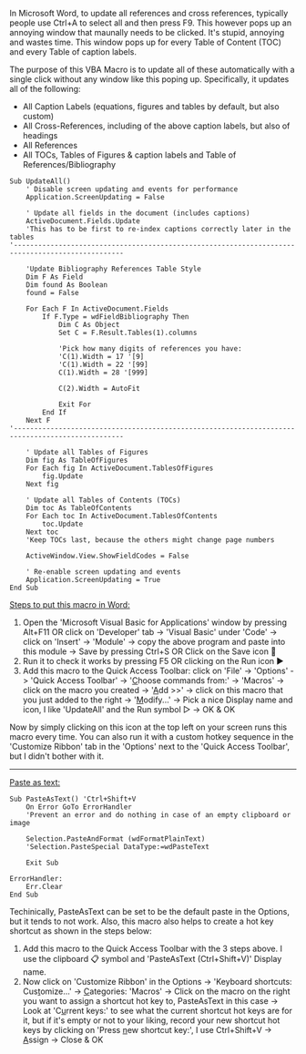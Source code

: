 In Microsoft Word, to update all references and cross references, typically people use Ctrl+A to select all and then press F9. This however pops up an annoying window that maunally needs to be clicked. It's stupid, annoying and wastes time. This window pops up for every Table of Content (TOC) and every Table of caption labels.
<!-- To Do: Add 2 screenshots here: TOC & Table of Figures -->
The purpose of this VBA Macro is to update all of these automatically with a single click without any window like this poping up. Specifically, it updates all of the following:

- All Caption Labels (equations, figures and tables by default, but also custom)
- All Cross-References, including of the above caption labels, but also of headings
- All References
- All TOCs, Tables of Figures & caption labels and Table of References/Bibliography
```VBA
Sub UpdateAll()
    ' Disable screen updating and events for performance
    Application.ScreenUpdating = False
    
    ' Update all fields in the document (includes captions)
    ActiveDocument.Fields.Update
    'This has to be first to re-index captions correctly later in the tables
'-------------------------------------------------------------------------------------------------

    'Update Bibliography References Table Style
    Dim F As Field
    Dim found As Boolean
    found = False

    For Each F In ActiveDocument.Fields
        If F.Type = wdFieldBibliography Then
            Dim C As Object
            Set C = F.Result.Tables(1).columns

            'Pick how many digits of references you have:
            'C(1).Width = 17 '[9]
            'C(1).Width = 22 '[99]
            C(1).Width = 28 '[999]

            C(2).Width = AutoFit

            Exit For
        End If
    Next F
'-------------------------------------------------------------------------------------------------

    ' Update all Tables of Figures
    Dim fig As TableOfFigures
    For Each fig In ActiveDocument.TablesOfFigures
        fig.Update
    Next fig
    
    ' Update all Tables of Contents (TOCs)
    Dim toc As TableOfContents
    For Each toc In ActiveDocument.TablesOfContents
        toc.Update
    Next toc
    'Keep TOCs last, because the others might change page numbers

    ActiveWindow.View.ShowFieldCodes = False

    ' Re-enable screen updating and events
    Application.ScreenUpdating = True
End Sub
```
<ins>Steps to put this macro in Word:</ins>
1) Open the 'Microsoft Visual Basic for Applications' window by pressing Alt+F11 OR click on 'Developer' tab -> 'Visual Basic' under 'Code' -> click on 'Insert' -> 'Module' -> copy the above program and paste into this module -> Save by pressing Ctrl+S OR Click on the Save icon 💾
2) Run it to check it works by pressing F5 OR clicking on the Run icon ►
3) Add this macro to the Quick Access Toolbar: click on 'File' -> 'Options' -> 'Quick Access Toolbar' -> '<ins>C</ins>hoose commands from:' -> 'Macros' -> click on the macro you created -> '<ins>A</ins>dd >>' -> click on this macro that you just added to the right -> '<ins>M</ins>odify...' -> Pick a nice Display name and icon, I like 'UpdateAll' and the Run symbol ▷ -> OK & OK
<!-- To Do: Add screenshots here -->
Now by simply clicking on this icon at the top left on your screen runs this macro every time. You can also run it with a custom hotkey sequence in the 'Customize Ribbon' tab in the 'Options' next to the 'Quick Access Toolbar', but I didn't bother with it.

---
<ins>Paste as text:</ins>
```VBA
Sub PasteAsText() 'Ctrl+Shift+V
    On Error GoTo ErrorHandler
    'Prevent an error and do nothing in case of an empty clipboard or image
    
    Selection.PasteAndFormat (wdFormatPlainText)
    'Selection.PasteSpecial DataType:=wdPasteText

    Exit Sub

ErrorHandler:
    Err.Clear
End Sub
```
Techinically, PasteAsText can be set to be the default paste in the Options, but it tends to not work. Also, this macro also helps to create a hot key shortcut as shown in the steps below:

1) Add this macro to the Quick Access Toolbar with the 3 steps above. I use the clipboard 📋 symbol and 'PasteAsText (Ctrl+Shift+V)' Display name.
2) Now click on 'Customize Ribbon' in the Options -> 'Keyboard shortcuts: Cus<ins>t</ins>omize...' -> <ins>C</ins>ategories: 'Macros' -> Click on the macro on the right you want to assign a shortcut hot key to, PasteAsText in this case -> Look at 'C<ins>u</ins>rrent keys:' to see what the current shortcut hot keys are for it, but if it's empty or not to your liking, record your new shortcut hot keys by clicking on 'Press <ins>n</ins>ew shortcut key:', I use Ctrl+Shift+V -> <ins>A</ins>ssign -> Close & OK
